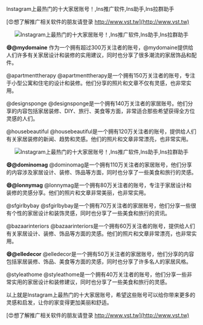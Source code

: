 Instagram上最热门的十大家居账号！,Ins推广软件,Ins助手,Ins拉群助手

[😍想了解推广相关软件的朋友请登录 http://www.vst.tw](http://www.vst.tw)

 <center><img src="https://vst.tw/MP4/tuiguang/png/6.png" alt="Instagram上最热门的十大家居账号！,Ins推广软件,Ins助手,Ins拉群助手"></center>

**😄@mydomaine**
作为一个拥有超过300万关注者的账号，@mydomaine提供给人们许多有关家居设计和装修的实用建议，同时也分享了很多潮流的家居饰品和配件。

@apartmenttherapy
@apartmenttherapy是一个拥有150万关注者的账号，专注于小型公寓和住宅的设计和装修。他们分享的照片和文章不仅有灵感，也非常实用。

@designsponge
@designsponge是一个拥有140万关注者的家居账号。他们分享的内容包括家居装修、DIY、旅行、美食等方面，非常适合那些希望获得全方位灵感的人们。

@housebeautiful
@housebeautiful是一个拥有120万关注者的账号，提供给人们有关家居装修的新闻、趋势和灵感。他们的照片和文章非常漂亮，也非常实用。

 <center><img src="https://vst.tw/MP4/tuiguang/png/2.png" alt="Instagram上最热门的十大家居账号！,Ins推广软件,Ins助手,Ins拉群助手"></center>

**😄@dominomag**
@dominomag是一个拥有110万关注者的家居账号，他们分享的内容涉及家居设计、装修、饰品等方面，同时也分享了一些美食和旅行的灵感。

**😄@lonnymag**
@lonnymag是一个拥有80万关注者的账号，专注于家居设计和装修的灵感分享。他们的照片和文章非常美丽，也非常实用。

@sfgirlbybay
@sfgirlbybay是一个拥有70万关注者的家居账号，他们分享一些很有个性的家居设计和装饰灵感，同时也分享了一些美食和旅行的资讯。

@bazaarinteriors
@bazaarinteriors是一个拥有60万关注者的账号，提供给人们有关家居设计、装修、饰品等方面的灵感。他们的照片和文章非常漂亮，也非常实用。

**😄@elledecor**
@elledecor是一个拥有50万关注者的家居账号，他们分享的内容包括家居装修、饰品、美食等方面的灵感，同时也分享了许多名人的家居风格。

@styleathome
@styleathome是一个拥有40万关注者的账号，他们分享一些非常实用的家居设计和装修建议，同时也分享了一些美食和旅行的灵感。

以上就是Instagram上最热门的十大家居账号，希望这些账号可以给你带来更多的灵感和启发，让你的家变得更加美丽和舒适。

[😍想了解推广相关软件的朋友请登录 http://www.vst.tw](http://www.vst.tw)



